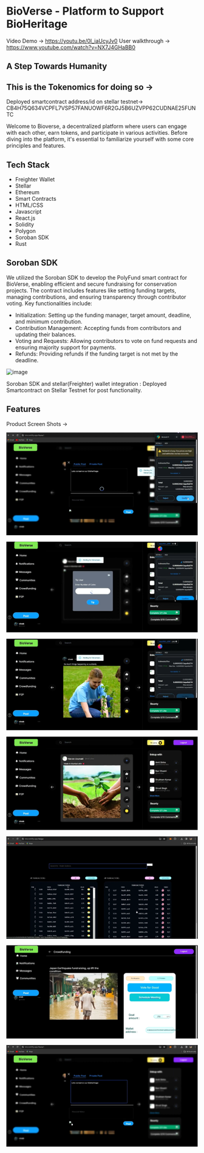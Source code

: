 # BioVerse - Platform to Support BioHeritage

Video Demo -> https://youtu.be/0l_iaUcyJv0
User walkthrough -> https://www.youtube.com/watch?v=NX7J4GHaBB0


## A Step Towards Humanity

## This is the Tokenomics for doing so -> 

Deployed smartcontract address/id on stellar testnet-> CB4H75Q634VCPFL7VSP57FANUOWF6R2GJ5B6UZVPP62CUDNAE25FUNTC

Welcome to Bioverse, a decentralized platform where users can engage with each other, earn tokens, and participate in various activities. Before diving into the platform, it's essential to familiarize yourself with some core principles and features.

## Tech Stack
- Freighter Wallet
- Stellar
- Ethereum
- Smart Contracts
- HTML/CSS
- Javascript
- React.js
- Solidity
- Polygon
- Soroban SDK
- Rust

## Soroban SDK
We utilized the Soroban SDK to develop the PolyFund smart contract for BioVerse, enabling efficient and secure fundraising for conservation projects. The contract includes features like setting funding targets, managing contributions, and ensuring transparency through contributor voting. Key functionalities include:

- Initialization: Setting up the funding manager, target amount, deadline, and minimum contribution.
- Contribution Management: Accepting funds from contributors and updating their balances.
- Voting and Requests: Allowing contributors to vote on fund requests and ensuring majority support for payments.
- Refunds: Providing refunds if the funding target is not met by the deadline.

  
![image](https://github.com/Servant-of-the-almighty-god/BioVerse/assets/166640511/e0abea18-8f04-4292-847a-4b06a702aad8)

Soroban SDK and stellar(Freighter) wallet integration : Deployed Smartcontract on Stellar Testnet for post functionality.


## Features


Product Screen Shots ->

![alt text](imagea.png)

![alt text](imageb.png)

![alt text](imagec.png)

![alt text](imaged.png)

![alt text](imagee.png)

![alt text](imagef.png)

![alt text](imageg.png)
